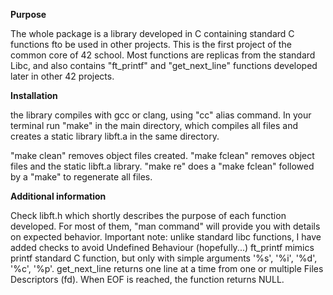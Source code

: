 **Purpose**

The whole package is a library developed in C containing standard C functions fto be used in other projects. 
This is the first project of the common core of 42 school. Most functions are replicas from the standard Libc, and also contains "ft_printf" and "get_next_line" functions developed later in other 42 projects. 

**Installation**

the library compiles with gcc or clang, using "cc" alias command.
In your terminal run "make" in the main directory, which compiles all files and creates a static library libft.a in the same directory.

"make clean" removes object files created.
"make fclean" removes object files and the static libft.a library.
"make re" does a "make fclean" followed by a "make" to regenerate all files.

**Additional information**

Check libft.h which shortly describes the purpose of each function developed. For most of them, "man command" will provide you with details on expected behavior. Important note: unlike standard libc functions, I have added checks to avoid Undefined Behaviour (hopefully...)
ft_printf mimics printf standard C function, but only with simple arguments '%s', '%i', '%d', '%c', '%p'. 
get_next_line returns one line at a time from one or multiple Files Descriptors (fd). When EOF is reached, the function returns NULL. 



